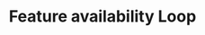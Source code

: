 ---
layout: loop
title: Feature availability Loop
description: Feature availability loop lists feature availabilities.
sidebar: loop
subnav: loop_feature_availability
uses_global_argument: true
returns_global_outputs: { countable : true, timestampable : true, versionable : false }
type: feature_availability
arguments :
    - {name: "id", description: "A single or a list of feature availability ids.", example: "id=\"2\", id=\"1,4,7\""}
    - {name: "feature", description: "A single or a list of feature ids.", example: "id=\"2\", id=\"1,4,7\""}
    - {name: "exclude", description: "A single or a list of feature availability ids to exclude.", example: "exclude=\"456,123\""}
    - {name: "lang", description: "A lang id", example: "lang=\"1\""}
    - {
            name: "order", description: "A list of values", example: "order=\"alpha_reverse\"", default: "manual",
            expected_values: [
                {name: "alpha",             description: "alphabetical order on title"},
                {name: "alpha_reverse",     description: "reverse alphabetical order on title"},
                {name: "manual",            description: ""},
                {name: "manual_reverse",    description: ""}
            ]
          }

outputs :
    - {name: "#ID", description: "the feature availability id"}
    - {name: "#TITLE", description: "the feature availability title"}
    - {name: "#CHAPO", description: "the feature availability chapo"}
    - {name: "#DESCRIPTION", description: "the feature availability description"}
    - {name: "#POSTSCRIPTUM", description: "the feature availability postscriptum"}
    - {name: "#POSITION", description: "the feature availability position"}
---
